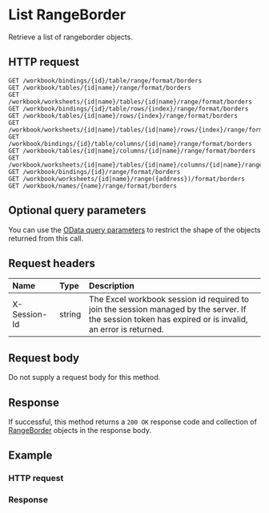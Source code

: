 # List RangeBorder

Retrieve a list of rangeborder objects.
## HTTP request
```http
GET /workbook/bindings/{id}/table/range/format/borders
GET /workbook/tables/{id|name}/range/format/borders
GET /workbook/worksheets/{id|name}/tables/{id|name}/range/format/borders
GET /workbook/bindings/{id}/table/rows/{index}/range/format/borders
GET /workbook/tables/{id|name}/rows/{index}/range/format/borders
GET /workbook/worksheets/{id|name}/tables/{id|name}/rows/{index}/range/format/borders
GET /workbook/bindings/{id}/table/columns/{id|name}/range/format/borders
GET /workbook/tables/{id|name}/columns/{id|name}/range/format/borders
GET /workbook/worksheets/{id|name}/tables/{id|name}/columns/{id|name}/range/format/borders
GET /workbook/bindings/{id}/range/format/borders
GET /workbook/worksheets/{id|name}/range({address})/format/borders
GET /workbook/names/{name}/range/format/borders
```

## Optional query parameters
You can use the [OData query parameters](odata-optional-query-parameters.md) to restrict the shape of the objects returned from this call.
## Request headers
| Name       | Type | Description|
|:-----------|:------|:----------|
| X-Session-Id   | string  | The Excel workbook session id required to join the session managed by the server. If the session token has expired or is invalid, an error is returned.|

## Request body
Do not supply a request body for this method.
## Response
If successful, this method returns a `200 OK` response code and collection of [RangeBorder](../resources/rangeborder.md) objects in the response body.
## Example
### HTTP request
### Response
